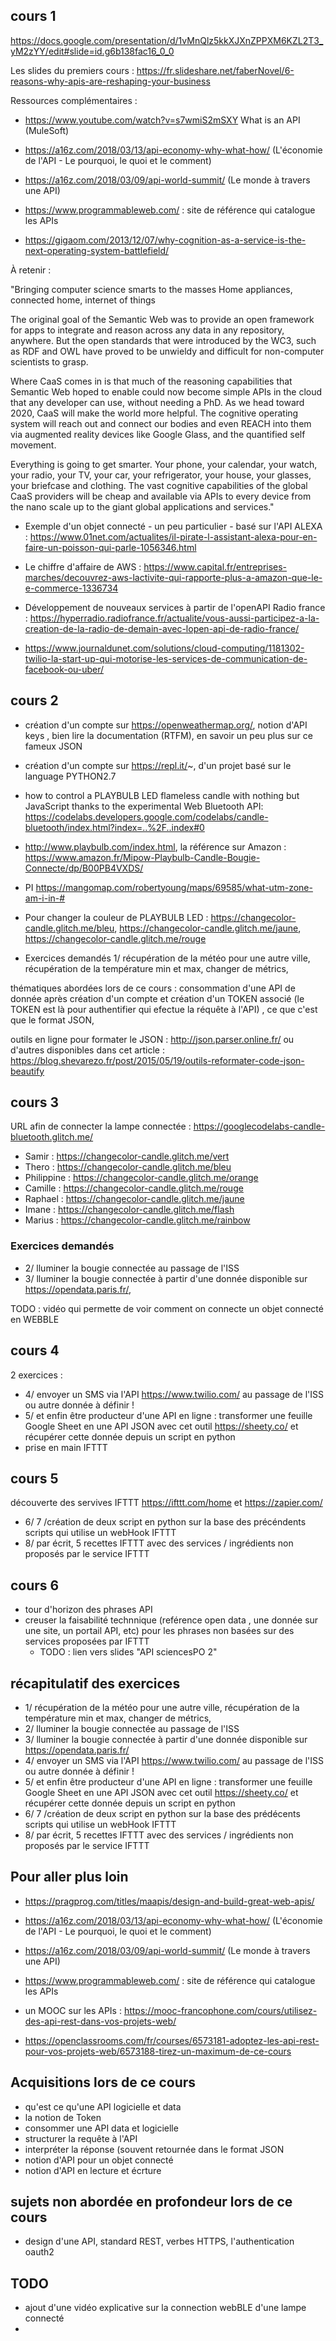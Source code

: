 ## cours 1

https://docs.google.com/presentation/d/1vMnQlz5kkXJXnZPPXM6KZL2T3_yM2zYY/edit#slide=id.g6b138fac16_0_0

Les slides du premiers cours : https://fr.slideshare.net/faberNovel/6-reasons-why-apis-are-reshaping-your-business

Ressources complémentaires : 

- https://www.youtube.com/watch?v=s7wmiS2mSXY What is an API (MuleSoft)
- https://a16z.com/2018/03/13/api-economy-why-what-how/ (L'économie de l'API - Le pourquoi, le quoi et le comment) 
- https://a16z.com/2018/03/09/api-world-summit/ (Le monde à travers une API)
- https://www.programmableweb.com/ : site de référence qui catalogue les APIs 

 - https://gigaom.com/2013/12/07/why-cognition-as-a-service-is-the-next-operating-system-battlefield/
 
 À retenir : 
 
 "Bringing computer science smarts to the masses
Home appliances, connected home, internet of things

The original goal of the Semantic Web was to provide an open framework for apps to integrate and reason across any data in any repository, anywhere. But the open standards that were introduced by the WC3, such as RDF and OWL have proved to be unwieldy and difficult for non-computer scientists to grasp.

Where CaaS comes in is that much of the reasoning capabilities that Semantic Web hoped to enable could now become simple APIs in the cloud that any developer can use, without needing a PhD. As we head toward 2020, CaaS will make the world more helpful. The cognitive operating system will reach out and connect our bodies and even REACH into them via augmented reality devices like Google Glass, and the quantified self movement.

Everything is going to get smarter. Your phone, your calendar, your watch, your radio, your TV, your car, your refrigerator, your house, your glasses, your briefcase and clothing. The vast cognitive capabilities of the global CaaS providers will be cheap and available via APIs to every device from the nano scale up to the giant global applications and services."

 - Exemple d'un objet connecté - un peu particulier - basé sur l'API ALEXA : https://www.01net.com/actualites/il-pirate-l-assistant-alexa-pour-en-faire-un-poisson-qui-parle-1056346.html 
 
 - Le chiffre d'affaire de AWS : https://www.capital.fr/entreprises-marches/decouvrez-aws-lactivite-qui-rapporte-plus-a-amazon-que-le-e-commerce-1336734 
 
  - Développement de nouveaux services à partir de l'openAPI Radio france : https://hyperradio.radiofrance.fr/actualite/vous-aussi-participez-a-la-creation-de-la-radio-de-demain-avec-lopen-api-de-radio-france/ 
  
  - https://www.journaldunet.com/solutions/cloud-computing/1181302-twilio-la-start-up-qui-motorise-les-services-de-communication-de-facebook-ou-uber/


## cours 2

 - création d'un compte sur https://openweathermap.org/, notion d'API keys , bien lire la documentation (RTFM), en savoir un peu plus sur ce fameux JSON 
 
  - création d'un compte sur https://repl.it/~, d'un projet basé sur le language PYTHON2.7
 
 - how to control a PLAYBULB LED flameless candle with nothing but JavaScript thanks to the experimental Web Bluetooth API: https://codelabs.developers.google.com/codelabs/candle-bluetooth/index.html?index=..%2F..index#0 
 
- http://www.playbulb.com/index.html, la référence sur Amazon : https://www.amazon.fr/Mipow-Playbulb-Candle-Bougie-Connecte/dp/B00PB4VXDS/
 
-  PI https://mangomap.com/robertyoung/maps/69585/what-utm-zone-am-i-in-#

- Pour changer la couleur de PLAYBULB LED : https://changecolor-candle.glitch.me/bleu, https://changecolor-candle.glitch.me/jaune, https://changecolor-candle.glitch.me/rouge

 - Exercices demandés 1/ récupération de la météo pour une autre ville, récupération de la température min et max, changer de métrics, 
 
thématiques abordées lors de ce cours : consommation d'une API de donnée après création d'un compte et création d'un TOKEN associé (le TOKEN est là pour authentifier qui efectue la réquête à l'API) , ce que c'est que le format JSON,  

outils en ligne pour formater le JSON : http://json.parser.online.fr/ ou d'autres disponibles dans cet article : https://blog.shevarezo.fr/post/2015/05/19/outils-reformater-code-json-beautify 
 
 ## cours 3
 
URL afin de connecter la lampe connectée : https://googlecodelabs-candle-bluetooth.glitch.me/

- Samir : https://changecolor-candle.glitch.me/vert
- Thero : https://changecolor-candle.glitch.me/bleu
- Philippine : https://changecolor-candle.glitch.me/orange
- Camille : https://changecolor-candle.glitch.me/rouge
- Raphael : https://changecolor-candle.glitch.me/jaune
- Imane :  https://changecolor-candle.glitch.me/flash
- Marius : https://changecolor-candle.glitch.me/rainbow

 ### Exercices demandés 
 -  2/ lluminer la bougie connectée au passage de l'ISS 
 -  3/ lluminer la bougie connectée à partir d'une donnée disponible sur https://opendata.paris.fr/, 
 
 TODO : vidéo qui permette de voir comment on connecte un objet connecté en WEBBLE
 
 
 ## cours 4 
 
 2 exercices : 
 
  -  4/ envoyer un SMS via l'API https://www.twilio.com/ au passage de l'ISS ou autre donnée à définir ! 
  -  5/ et enfin être producteur d'une API en ligne : transformer une feuille Google Sheet en une API JSON avec cet outil https://sheety.co/ et récupérer cette donnée depuis un script en python
   - prise en main IFTTT 
   

 ## cours 5
 
 découverte des servives IFTTT https://ifttt.com/home et https://zapier.com/
 
   - 6/ 7 /création de deux script en python sur la base des précéndents scripts qui utilise un webHook IFTTT
   - 8/ par écrit, 5 recettes IFTTT avec des services / ingrédients non proposés par le service IFTTT  
 
 
 ## cours 6 
 
  - tour d'horizon des phrases API 
  - creuser la faisabilité technnique (reférence open data , une donnée sur une site, un portail API, etc) pour les phrases non basées sur des services proposées par IFTTT
    - TODO : lien vers slides "API sciencesPO 2"

 
 ## récapitulatif des exercices 
 
 - 1/ récupération de la météo pour une autre ville, récupération de la température min et max, changer de métrics, 
 - 2/ lluminer la bougie connectée au passage de l'ISS 
 - 3/ lluminer la bougie connectée à partir d'une donnée disponible sur https://opendata.paris.fr/
 - 4/ envoyer un SMS via l'API https://www.twilio.com/ au passage de l'ISS ou autre donnée à définir ! 
 - 5/ et enfin être producteur d'une API en ligne : transformer une feuille Google Sheet en une API JSON avec cet outil https://sheety.co/ et récupérer cette donnée depuis un script en python
  - 6/ 7 /création de deux script en python sur la base des prédécents scripts qui utilise un webHook IFTTT
  - 8/ par écrit, 5 recettes IFTTT avec des services / ingrédients non proposés par le service IFTTT  
 
 
 ## Pour aller plus loin 
 
  - https://pragprog.com/titles/maapis/design-and-build-great-web-apis/
  - https://a16z.com/2018/03/13/api-economy-why-what-how/ (L'économie de l'API - Le pourquoi, le quoi et le comment) 
  - https://a16z.com/2018/03/09/api-world-summit/ (Le monde à travers une API)
  - https://www.programmableweb.com/ : site de référence qui catalogue les APIs 
  
   - un MOOC sur les APIs : https://mooc-francophone.com/cours/utilisez-des-api-rest-dans-vos-projets-web/ 
   - https://openclassrooms.com/fr/courses/6573181-adoptez-les-api-rest-pour-vos-projets-web/6573188-tirez-un-maximum-de-ce-cours 
  
  
 ## Acquisitions lors de ce cours 
 
- qu'est ce qu'une API logicielle et data
- la notion de Token
- consommer une API data et logicielle
- structurer la requête à l'API
- interpréter la réponse (souvent retournée dans le format JSON
- notion d'API pour un objet connecté
- notion d'API en lecture et écrture

 
 ## sujets non abordée en profondeur lors de ce cours 
 
 - design d'une API, standard REST, verbes HTTPS, l'authentication oauth2 
 
 
 ## TODO
  - ajout d'une vidéo explicative sur la connection webBLE d'une lampe connecté 
  - 
  
  
 
 


 
 
  
